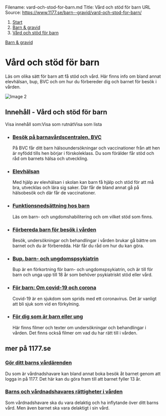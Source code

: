 Filename: vard-och-stod-for-barn.md
Title: Vård och stöd för barn
URL Source: https://www.1177.se/barn--gravid/vard-och-stod-for-barn/

1.  [Start](https://www.1177.se/)
2.  [Barn & gravid](https://www.1177.se/barn--gravid/)
3.  [Vård och stöd för barn](https://www.1177.se/barn--gravid/vard-och-stod-for-barn/)

[Barn & gravid](https://www.1177.se/barn--gravid/)

Vård och stöd för barn
======================

Läs om olika sätt för barn att få stöd och vård. Här finns info om bland annat elevhälsan, bup, BVC och om hur du förbereder dig och barnet för besök i vården.

![Image 2](https://www.1177.se/globalassets/1177/nationell/media/fotografier/barn-och-gravid/bvc/bvc_lakarundersokning1.jpg?saved=2024-12-20+11:14)

Innehåll - Vård och stöd för barn
---------------------------------

Visa innehåll som:Visa som rutnätVisa som lista

*   ### [Besök på barnavårdscentralen, BVC](https://www.1177.se/barn--gravid/vard-och-stod-for-barn/besok-pa-barnavardscentralen-bvc/)
    
    På BVC får ditt barn hälsoundersökningar och vaccinationer från att hen är nyfödd tills hen börjar i förskoleklass. Du som förälder får stöd och råd om barnets hälsa och utveckling.
    
*   ### [Elevhälsan](https://www.1177.se/barn--gravid/vard-och-stod-for-barn/elevhalsan/)
    
    Med hjälp av elevhälsan i skolan kan barn få hjälp och stöd för att må bra, utvecklas och lära sig saker. Där får de bland annat gå på hälsobesök och där får de vaccinationer.
    
*   ### [Funktionsnedsättning hos barn](https://www.1177.se/barn--gravid/vard-och-stod-for-barn/funktionsnedsattning-hos-barn/)
    
    Läs om barn- och ungdomshabilitering och om vilket stöd som finns.
    
*   ### [Förbereda barn för besök i vården](https://www.1177.se/barn--gravid/vard-och-stod-for-barn/forbereda-barn-for-besok-i-varden/)
    
    Besök, undersökningar och behandlingar i vården brukar gå bättre om barnet och du är förberedda. Här får du råd om hur du kan göra.
    
*   ### [Bup, barn- och ungdomspsykiatrin](https://www.1177.se/barn--gravid/vard-och-stod-for-barn/bup--barn--och-ungdomspsykiatrin/)
    
    Bup är en förkortning för barn- och ungdomspsykiatrin, och är till för barn och unga upp till 18 år som behöver psykiatriskt stöd eller vård.
    
*   ### [För barn: Om covid-19 och corona](https://www.1177.se/barn--gravid/vard-och-stod-for-barn/for-dig-som-ar-barn---om-coronavirus-och-covid--19/)
    
    Covid-19 är en sjukdom som sprids med ett coronavirus. Det är vanligt att bli sjuk som vid en förkylning.
    
*   ### [För dig som är barn eller ung](https://www.1177.se/barn--gravid/vard-och-stod-for-barn/for-dig-som-ar-barn-eller-ung/)
    
    Här finns filmer och texter om undersökningar och behandlingar i vården. Det finns också filmer om vad du har rätt till i vården.
    

mer på 1177.se
--------------

### [Gör ditt barns vårdärenden](https://www.1177.se/om-1177/nar-du-loggar-in-pa-1177.se/det-har-kan-du-gora-nar-du-loggat-in/gor-ditt-barns-vardarenden-via-natet/)

Du som är vårdnadshavare kan bland annat boka besök åt barnet genom att logga in på 1177. Det här kan du göra fram till att barnet fyller 13 år.

### [Barns och vårdnadshavares rättigheter i vården](https://www.1177.se/sa-fungerar-varden/var-med-och-bestam-om-din-vard/barns-och-vardnadshavares-rattigheter-i-varden/)

Som vårdnadshavare ska du vara delaktig och ha inflytande över ditt barns vård. Men även barnet ska vara delaktigt i sin vård.
